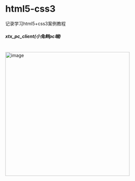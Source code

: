 # html5-css3
记录学习html5+css3案例教程

<h5>xtx_pc_client(小兔鲜pc端)</h5><br>
<img width="390" alt="image" src="https://user-images.githubusercontent.com/67896996/224053175-454a5a8e-8d3d-4ebc-9655-6b3aec8bf21f.png">
